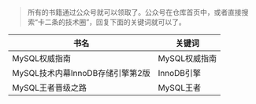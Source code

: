 > 所有的书籍通过公众号就可以领取了。公众号在仓库首页中，或者直接搜索“卡二条的技术圈”，回复下面的关键词就可以了。

| 书名| 关键词 | 
| --- | --- | 
| MySQL权威指南 | MySQL权威指南 |
| MySQL技术内幕InnoDB存储引擎第2版 | InnoDB引擎 |
| MySQL王者晋级之路 | MySQL王者 |